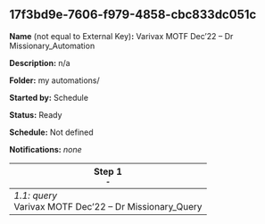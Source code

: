 ## 17f3bd9e-7606-f979-4858-cbc833dc051c

**Name** (not equal to External Key)**:** Varivax MOTF Dec’22 – Dr Missionary_Automation

**Description:** n/a

**Folder:** my automations/

**Started by:** Schedule

**Status:** Ready

**Schedule:** Not defined

**Notifications:** _none_


| Step 1<br>_<small>-</small>_ |
| --- |
| _1.1: query_<br>Varivax MOTF Dec’22 – Dr Missionary_Query |
